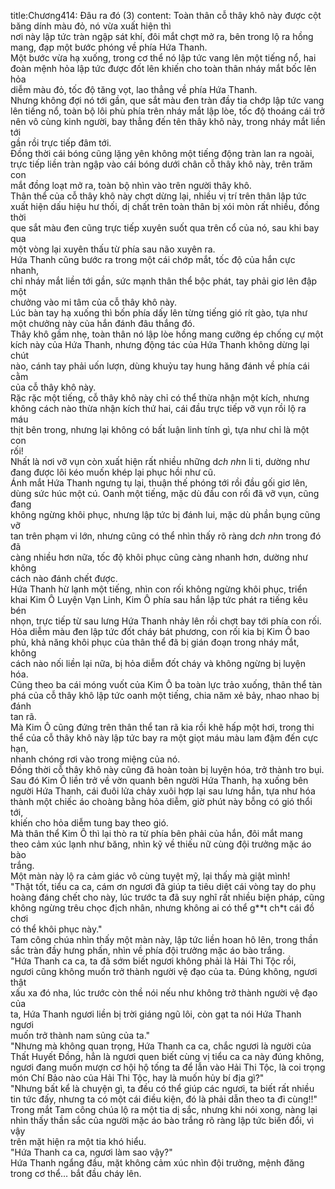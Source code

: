 title:Chương414: Đâu ra đó (3)
content:
Toàn thân cỗ thây khô này được cột băng dính màu đỏ, nó vừa xuất hiện thì<br>nơi này lập tức tràn ngập sát khí, đôi mắt chợt mở ra, bên trong lộ ra hồng<br>mang, đạp một bước phóng về phía Hứa Thanh.<br>Một bước vừa hạ xuống, trong cơ thể nó lập tức vang lên một tiếng nổ, hai<br>đoàn mệnh hỏa lập tức được đốt lên khiến cho toàn thân nháy mắt bốc lên hỏa<br>diễm màu đỏ, tốc độ tăng vọt, lao thẳng về phía Hứa Thanh.<br>Nhưng không đợi nó tới gần, que sắt màu đen tràn đầy tia chớp lập tức vang<br>lên tiếng nổ, toàn bộ lôi phù phía trên nháy mắt lập lòe, tốc độ thoáng cái trở<br>nên vô cùng kinh người, bay thẳng đến tên thây khô này, trong nháy mắt liền tới<br>gần rồi trực tiếp đâm tới.<br>Đồng thời cái bóng cũng lặng yên không một tiếng động tràn lan ra ngoài,<br>trực tiếp liền tràn ngập vào cái bóng dưới chân cỗ thây khô này, trên trăm con<br>mắt đồng loạt mở ra, toàn bộ nhìn vào trên người thây khô.<br>Thân thể của cỗ thây khô này chợt dừng lại, nhiều vị trí trên thân lập tức<br>xuất hiện dấu hiệu hư thối, dị chất trên toàn thân bị xói mòn rất nhiều, đồng thời<br>que sắt màu đen cũng trực tiếp xuyên suốt qua trên cổ của nó, sau khi bay qua<br>một vòng lại xuyên thấu từ phía sau não xuyên ra.<br>Hứa Thanh cũng bước ra trong một cái chớp mắt, tốc độ của hắn cực nhanh,<br>chỉ nháy mắt liền tới gần, sức mạnh thân thể bộc phát, tay phải giơ lên đập một<br>chưởng vào mi tâm của cỗ thây khô này.<br>Lúc bàn tay hạ xuống thì bốn phía dấy lên từng tiếng gió rít gào, tựa như<br>một chưởng này của hắn đánh đâu thắng đó.<br>Thây khô gầm nhẹ, toàn thân nó lập lòe hồng mang cưỡng ép chống cự một<br>kích này của Hứa Thanh, nhưng động tác của Hứa Thanh không dừng lại chút<br>nào, cánh tay phải uốn lượn, dùng khuỷu tay hung hăng đánh về phía cái cằm<br>của cỗ thây khô này.<br>Rặc rặc một tiếng, cỗ thây khô này chỉ có thể thừa nhận một kích, nhưng<br>không cách nào thừa nhận kích thứ hai, cái đầu trực tiếp vỡ vụn rồi lộ ra máu<br>thịt bên trong, nhưng lại không có bất luận linh tính gì, tựa như chỉ là một con<br>rối!<br>Nhất là nơi vỡ vụn còn xuất hiện rất nhiều những d*ch nh*n li ti, dường như<br>đang được lôi kéo muốn khép lại phục hồi như cũ.<br>Ánh mắt Hứa Thanh ngưng tụ lại, thuận thế phóng tới rồi đầu gối giơ lên,<br>dùng sức húc một cú. Oanh một tiếng, mặc dù đầu con rối đã vỡ vụn, cũng đang<br>không ngừng khôi phục, nhưng lập tức bị đánh lui, mặc dù phần bụng cũng vỡ<br>tan trên phạm vi lớn, nhưng cũng có thể nhìn thấy rõ ràng d*ch nh*n trong đó đã<br>càng nhiều hơn nữa, tốc độ khôi phục cũng càng nhanh hơn, dường như không<br>cách nào đánh chết được.<br>Hứa Thanh hừ lạnh một tiếng, nhìn con rối không ngừng khôi phục, triển<br>khai Kim Ô Luyện Vạn Linh, Kim Ô phía sau hắn lập tức phát ra tiếng kêu bén<br>nhọn, trực tiếp từ sau lưng Hứa Thanh nhảy lên rồi chợt bay tới phía con rối.<br>Hỏa diễm màu đen lập tức đốt cháy bát phương, con rối kia bị Kim Ô bao<br>phủ, khả năng khôi phục của thân thể đã bị gián đoạn trong nháy mắt, không<br>cách nào nối liền lại nữa, bị hỏa diễm đốt cháy và không ngừng bị luyện hóa.<br>Cũng theo ba cái móng vuốt của Kim Ô ba toàn lực trảo xuống, thân thể tàn<br>phá của cỗ thây khô lập tức oanh một tiếng, chia năm xẻ bảy, nhao nhao bị đánh<br>tan rã.<br>Mà Kim Ô cũng đứng trên thân thể tan rã kia rồi khẽ hấp một hơi, trong thi<br>thể của cỗ thây khô này lập tức bay ra một giọt máu màu lam đậm đến cực hạn,<br>nhanh chóng rơi vào trong miệng của nó.<br>Đồng thời cỗ thây khô này cũng đã hoàn toàn bị luyện hóa, trở thành tro bụi.<br>Sau đó Kim Ô liền trở về vờn quanh bên người Hứa Thanh, hạ xuống bên<br>người Hứa Thanh, cái đuôi lửa chảy xuôi hợp lại sau lưng hắn, tựa như hóa<br>thành một chiếc áo choàng bằng hỏa diễm, giờ phút này bỗng có gió thổi tới,<br>khiến cho hỏa diễm tung bay theo gió.<br>Mà thân thể Kim Ô thì lại thò ra từ phía bên phải của hắn, đôi mắt mang<br>theo cảm xúc lạnh như băng, nhìn kỹ về thiếu nữ cùng đội trưởng mặc áo bào<br>trắng.<br>Một màn này lộ ra cảm giác vô cùng tuyệt mỹ, lại thấy mà giật mình!<br>"Thật tốt, tiểu ca ca, cám ơn ngươi đã giúp ta tiêu diệt cái vòng tay do phụ<br>hoàng đáng chết cho này, lúc trước ta đã suy nghĩ rất nhiều biện pháp, cũng<br>không ngừng trêu chọc địch nhân, nhưng không ai có thể g**t ch*t cái đồ chơi<br>có thể khôi phục này."<br>Tam công chúa nhìn thấy một màn này, lập tức liền hoan hô lên, trong thần<br>sắc tràn đầy hưng phấn, nhìn về phía đội trưởng mặc áo bào trắng.<br>"Hứa Thanh ca ca, ta đã sớm biết ngươi không phải là Hải Thi Tộc rồi,<br>ngươi cũng không muốn trở thành người vệ đạo của ta. Đúng không, ngươi thật<br>xấu xa đó nha, lúc trước còn thề nói nếu như không trở thành người vệ đạo của<br>ta, Hứa Thanh ngươi liền bị trời giáng ngũ lôi, còn gạt ta nói Hứa Thanh ngươi<br>muốn trở thành nam sủng của ta."<br>"Nhưng mà không quan trọng, Hứa Thanh ca ca, chắc ngươi là người của<br>Thất Huyết Đồng, hẳn là ngươi quen biết cùng vị tiểu ca ca này đúng không,<br>ngươi đang muốn mượn cơ hội hộ tống ta để lẫn vào Hải Thi Tộc, là coi trọng<br>món Chí Bảo nào của Hải Thi Tộc, hay là muốn hủy bí địa gì?"<br>"Nhưng bất kể là chuyện gì, ta đều có thể giúp các ngươi, ta biết rất nhiều<br>tin tức đấy, nhưng ta có một cái điều kiện, đó là phải dẫn theo ta đi cùng!!"<br>Trong mắt Tam công chúa lộ ra một tia dị sắc, nhưng khi nói xong, nàng lại<br>nhìn thấy thần sắc của người mặc áo bào trắng rõ ràng lập tức biến đổi, vì vậy<br>trên mặt hiện ra một tia khó hiểu.<br>"Hứa Thanh ca ca, ngươi làm sao vậy?"<br>Hứa Thanh ngẩng đầu, mặt không cảm xúc nhìn đội trưởng, mệnh đăng<br>trong cơ thể… bắt đầu cháy lên.